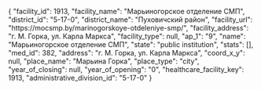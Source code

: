 {
    "facility_id": 1913,
    "facility_name": "Марьиногорское отделение СМП",
    "district_id": "5-17-0",
    "district_name": "Пуховичский район",
    "facility_url": "https:\/\/mocsmp.by\/marinogorskoye-otdeleniye-smp\/",
    "facility_address": "г. М. Горка, ул. Карла Маркса",
    "facility_type": null,
    "ap_1": "9",
    "name": "Марьиногорское отделение СМП",
    "state": "public institution",
    "stats": [],
    "med_id": 382,
    "address": "г. М. Горка, ул. Карла Маркса",
    "coord_x_y": null,
    "place_name": "Марьина Горка",
    "place_type": "city",
    "year_of_closing": null,
    "year_of_opening": "0",
    "healthcare_facility_key": 1913,
    "administrative_division_id": "5-17-0"
}